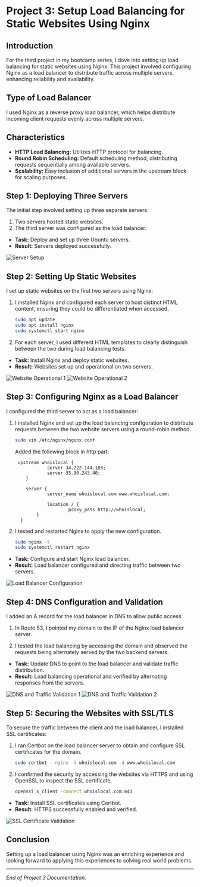 # Project 3: Setup Load Balancing for Static Websites Using Nginx

## Introduction

For the third project in my bootcamp series, I dove into setting up load balancing for static websites using Nginx. This project involved configuring Nginx as a load balancer to distribute traffic across multiple servers, enhancing reliability and availability.

## Type of Load Balancer

I used Nginx as a reverse proxy load balancer, which helps distribute incoming client requests evenly across multiple servers.

## Characteristics

- **HTTP Load Balancing:** Utilizes HTTP protocol for balancing.
- **Round Robin Scheduling:** Default scheduling method, distributing requests sequentially among available servers.
- **Scalability:** Easy inclusion of additional servers in the upstream block for scaling purposes.

## Step 1: Deploying Three Servers

The initial step involved setting up three separate servers:

1. Two servers hosted static websites.
2. The third server was configured as the load balancer.

- **Task:** Deploy and set up three Ubuntu servers.
- **Result:** Servers deployed successfully.

![Server Setup](../img/project3/1.png)

## Step 2: Setting Up Static Websites

I set up static websites on the first two servers using Nginx:

1. I installed Nginx and configured each server to host distinct HTML content, ensuring they could be differentiated when accessed.

    ```bash
    sudo apt update
    sudo apt install nginx
    sudo systemctl start nginx
    ```

2. For each server, I used different HTML templates to clearly distinguish between the two during load balancing tests.

- **Task:** Install Nginx and deploy static websites.
- **Result:** Websites set up and operational on two servers.

![Website Operational 1](../img/project3/2.png)
![Website Operational 2](../img/project3/3.png)

## Step 3: Configuring Nginx as a Load Balancer

I configured the third server to act as a load balancer:

1. I installed Nginx and set up the load balancing configuration to distribute requests between the two website servers using a round-robin method.

    ```bash
    sudo vim /etc/nginx/nginx.conf
    ```

   Added the following block in http part:

    ```nginx
     upstream whoislocal {
                server 34.222.144.183;
                server 35.90.243.40;
        }

        server {
                server_name whoislocal.com www.whoislocal.com;

                location / {
                        proxy_pass http://whoislocal;
            }
      }
    ```

2. I tested and restarted Nginx to apply the new configuration.

    ```bash
    sudo nginx -t
    sudo systemctl restart nginx
    ```

- **Task:** Configure and start Nginx load balancer.
- **Result:** Load balancer configured and directing traffic between two servers.

![Load Balancer Configuration](../img/project3/4.png)

## Step 4: DNS Configuration and Validation

I added an A record for the load balancer in DNS to allow public access:

1. In Route 53, I pointed my domain to the IP of the Nginx load balancer server.

2. I tested the load balancing by accessing the domain and observed the requests being alternately served by the two backend servers.

- **Task:** Update DNS to point to the load balancer and validate traffic distribution.
- **Result:** Load balancing operational and verified by alternating responses from the servers.

![DNS and Traffic Validation 1](../img/project3/5.png)
![DNS and Traffic Validation 2](../img/project3/6.png)

## Step 5: Securing the Websites with SSL/TLS

To secure the traffic between the client and the load balancer, I installed SSL certificates:

1. I ran Certbot on the load balancer server to obtain and configure SSL certificates for the domain.

    ```bash
    sudo certbot --nginx -d whoislocal.com -d www.whoislocal.com
    ```

2. I confirmed the security by accessing the websites via HTTPS and using OpenSSL to inspect the SSL certificate.

    ```bash
    openssl s_client -connect whoislocal.com:443
    ```

- **Task:** Install SSL certificates using Certbot.
- **Result:** HTTPS successfully enabled and verified.

![SSL Certificate Validation](../img/project3/7.png)

## Conclusion

Setting up a load balancer using Nginx was an enriching experience and looking forward to applying this experiences to solving real world problems.

---

*End of Project 3 Documentation.*
